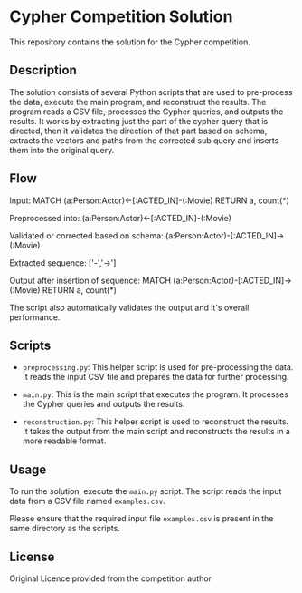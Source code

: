 
# Cypher Competition Solution

This repository contains the solution for the Cypher competition.

## Description

The solution consists of several Python scripts that are used to pre-process the data, execute the main program, and reconstruct the results. The program reads a CSV file, processes the Cypher queries, and outputs the results. It works by extracting just the part of the cypher query that is directed, then it validates the direction of that part based on schema, extracts the vectors and paths from the corrected sub query and inserts them into the original query.

## Flow

Input:
MATCH (a:Person:Actor)<-[:ACTED_IN]-(:Movie) RETURN a, count(*)

Preprocessed into: 
(a:Person:Actor)<-[:ACTED_IN]-(:Movie)

Validated or corrected based on schema: 
(a:Person:Actor)-[:ACTED_IN]->(:Movie)

Extracted sequence:
['-','->']

Output after insertion of sequence:
MATCH (a:Person:Actor)-[:ACTED_IN]->(:Movie) RETURN a, count(*)

The script also automatically validates the output and it's overall performance.

## Scripts

- `preprocessing.py`: This helper script is used for pre-processing the data. It reads the input CSV file and prepares the data for further processing.

- `main.py`: This is the main script that executes the program. It processes the Cypher queries and outputs the results.

- `reconstruction.py`: This helper script is used to reconstruct the results. It takes the output from the main script and reconstructs the results in a more readable format.

## Usage

To run the solution, execute the `main.py` script. The script reads the input data from a CSV file named `examples.csv`.

Please ensure that the required input file `examples.csv` is present in the same directory as the scripts.

## License

Original Licence provided from the competition author